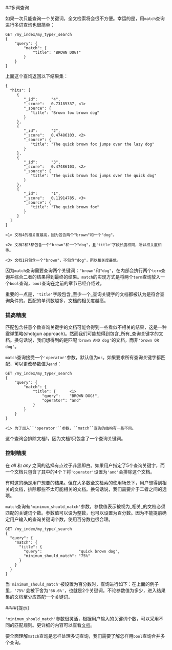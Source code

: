 ##多词查询

如果一次只能查询一个关键词，全文检索将会很不方便。幸运的是，用``match``查询进行多词查询也很简单：

	GET /my_index/my_type/_search
	{
	    "query": {
	        "match": {
	            "title": "BROWN DOG!"
	        }
	    }
	}

上面这个查询返回以下结果集：

	{
	  "hits": [
	     {
	        "_id":      "4",
	        "_score":   0.73185337, <1>
	        "_source": {
	           "title": "Brown fox brown dog"
	        }
	     },
	     {
	        "_id":      "2",
	        "_score":   0.47486103, <2>
	        "_source": {
	           "title": "The quick brown fox jumps over the lazy dog"
	        }
	     },
	     {
	        "_id":      "3",
	        "_score":   0.47486103, <2>
	        "_source": {
	           "title": "The quick brown fox jumps over the quick dog"
	        }
	     },
	     {
	        "_id":      "1",
	        "_score":   0.11914785, <3>
	        "_source": {
	           "title": "The quick brown fox"
	        }
	     }
	  ]
	}

	<1> 文档4的相关度最高，因为包含两个"brown"和一个"dog"。

	<2> 文档2和3都包含一个"brown"和一个"dog"，且'title'字段长度相同，所以相关度相等。

	<3> 文档1只包含一个"brown"，不包含"dog"，所以相关度最低。

因为``match``查询需要查询两个关键词：``"brown"``和``"dog"``，在内部会执行两个``term``查询并综合二者的结果得到最终的结果。``match``的实现方式是将两个``term``查询放入一个``bool``查询，``bool``查询在之前的章节已经介绍过。

重要的一点是，``'title'``字段包含_至少一个_查询关键字的文档都被认为是符合查询条件的。匹配的单词数越多，文档的相关度越高。

### 提高精度

匹配包含任意个数查询关键字的文档可能会得到一些看似不相关的结果，这是一种霰弹策略(shotgun approach)。然而我们可能想得到包含_所有_查询关键字的文档。换句话说，我们想得到的是匹配``'brown AND dog'``的文档，而非``'brown OR dog'``。

``match``查询接受一个``'operator'``参数，默认值为``or``。如果要求所有查询关键字都匹配，可以更改参数值为``and``：

	GET /my_index/my_type/_search
	{
	    "query": {
	        "match": {
	            "title": {      <1>
	                "query":    "BROWN DOG!",
	                "operator": "and"
	            }
	        }
	    }
	}

	<1> 为了加入``'operator'``参数，``match``查询的结构有一些不同。
	
这个查询会排除文档1，因为文档1只包含了一个查询关键词。

### 控制精度

在 _all_ 和 _any_ 之间的选择有点过于非黑即白。如果用户指定了5个查询关键字，而一个文档只包含了其中的4个？将``'operator'``设置为``'and'``会排除这个文档。

有时这的确是用户想要的结果。但在大多数全文检索的使用场景下，用户想得到相关的文档，排除那些不太可能相关的文档。换句话说，我们需要介于二者之间的选项。

``match``查询有``'minimum_should_match'``参数，参数值表示被视为_相关_的文档必须匹配的关键词个数。参数值可以设为整数，也可以设置为百分数。因为不能提前确定用户输入的查询关键词个数，使用百分数也很合理。

	GET /my_index/my_type/_search
	{
	  "query": {
	    "match": {
	      "title": {
	        "query":                "quick brown dog",
	        "minimum_should_match": "75%"
	      }
	    }
	  }
	}

当``'minimum_should_match'``被设置为百分数时，查询进行如下：在上面的例子里，``'75%'``会被下舍为``'66.6%'``，也就是2个关键词。不论参数值为多少，进入结果集的文档至少应匹配一个关键词。

####[提示]

``'minimum_should_match'``参数很灵活，根据用户输入的关键词个数，可以采用不同的匹配规则。更详细的内容可以查看[文档](http://www.elasticsearch.org/guide/en/elasticsearch/reference/current/query-dsl-minimum-should-match.html#query-dsl-minimum-should-match)。

要全面理解``match``查询是怎样处理多词查询，我们需要了解怎样用``bool``查询合并多个查询。
